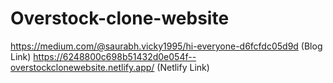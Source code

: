 # Overstock-clone-website
https://medium.com/@saurabh.vicky1995/hi-everyone-d6fcfdc05d9d  (Blog Link)
https://6248800c698b51432d0e054f--overstockclonewebsite.netlify.app/ (Netlify Link)
